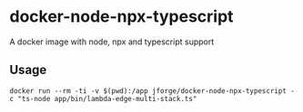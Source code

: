 # docker-node-npx-typescript
A docker image with node, npx and typescript support

## Usage

`docker run --rm -ti -v $(pwd):/app jforge/docker-node-npx-typescript -c "ts-node app/bin/lambda-edge-multi-stack.ts"`
